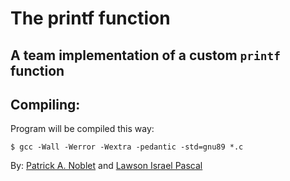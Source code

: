 # The printf function

## A team implementation of a custom ``printf`` function

## Compiling:
Program will be compiled this way:

```shell
$ gcc -Wall -Werror -Wextra -pedantic -std=gnu89 *.c
```


By: [Patrick A. Noblet](https://github.com/thenoblet/) and [Lawson Israel Pascal](https://github.com/lawsonlawson)

